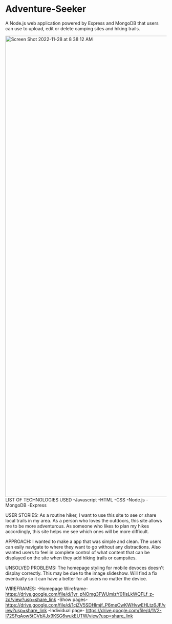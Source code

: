 # Adventure-Seeker
A Node.js web application powered by Express and MongoDB that users can use to upload, edit or delete camping sites and hiking trails.

<img width="1438" alt="Screen Shot 2022-11-28 at 8 38 12 AM" src="https://user-images.githubusercontent.com/114965290/204386137-6a480231-d663-492d-8471-1b3bc70b9936.png">
LIST OF TECHNOLOGIES USED -Javascript -HTML -CSS -Node.js -MongoDB -Express

USER STORIES:
As a routine hiker, I want to use this site to see or share local trails in my area.
As a person who loves the outdoors, this site allows me to be more adventurous.
As someone who likes to plan my hikes accordingly, this site helps me see which ones will be more difficult.

APPROACH:
I wanted to make a app that was simple and clean. The users can esily navigate to where they want to go without any distractions. Also wanted users to feel in complete control of what content that can be displayed on the site when they add hiking trails or campsites.

UNSOLVED PROBLEMS:
The homepage styling for mobile devoces doesn't display correctly. This may be due to the image slideshow. Will find a fix eventually so it can have a better for all users no matter the device. 


WIREFRAMES:
-Homepage Wireframe- https://drive.google.com/file/d/1yr_pNOmg3FWUmizY01IsLkWQFLf_z-zd/view?usp=share_link
-Show pages- https://drive.google.com/file/d/1cjZV5SDHImjf_P6meCwKWHvwEHLtz6JF/view?usp=share_link
-Individual page- https://drive.google.com/file/d/1V2-I72SFqAow5tCVbXJx9KSG6wukEUTW/view?usp=share_link
